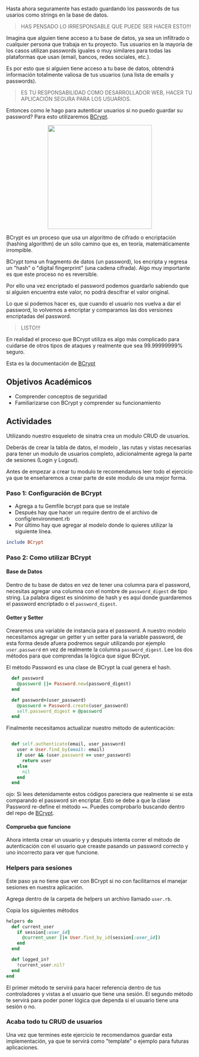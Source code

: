 Hasta ahora seguramente has estado guardando los passwords de tus usarios como strings en la base de datos.

>HAS PENSADO LO IRRESPONSABLE QUE PUEDE SER HACER ESTO!!!

Imagina que alguien tiene acceso a tu base de datos, ya sea un infiltrado o cualquier persona que trabaja en tu proyecto. Tus usuarios en la mayoría de los casos utilizan passwords iguales o muy similares para todas las plataformas que usan (email, bancos, redes sociales, etc.).

Es por esto que si alguien tiene acceso a tu base de datos, obtendrá información totalmente valiosa de tus usuarios (una lista de emails y passwords).

> ES TU RESPONSABILIDAD COMO DESARROLLADOR WEB, HACER TU APLICACIÓN SEGURA PARA LOS USUARIOS.  

Entonces como le hago para autenticar usuarios si no puedo guardar su password? Para esto utilizaremos [BCrypt](https://en.wikipedia.org/wiki/Bcrypt).

<center>
<img src="https://media.giphy.com/media/26ybuWkbYHC7mDWZa/source.gif" width="280" height="280"/></center>

BCrypt es un proceso que usa un algoritmo de cifrado o encriptación (hashing algorithm) de un sólo camino que es, en teoría, matemáticamente irrompible.

BCrypt toma un fragmento de datos (un password), los encripta y regresa un "hash" o "digital fingerprint" (una cadena cifrada). Algo muy importante es que este proceso no es reversible.

Por ello una vez encriptado el password podemos guardarlo sabiendo que si alguien encuentra este valor, no podrá descifrar el valor original.

Lo que si podemos hacer es, que cuando el usuario nos vuelva a dar el password, lo volvemos a encriptar y comparamos las dos versiones encriptadas del password.

> LISTO!!!

En realidad el proceso que BCrypt utiliza es algo más complicado para cuidarse de otros tipos de ataques y realmente que sea 99.99999999% seguro.

Esta es la documentación de [BCrypt](https://github.com/codahale/bcrypt-ruby/tree/master)

## Objetivos Académicos

- Comprender conceptos de seguridad
- Familiarizarse con BCrypt y comprender su funcionamiento

## Actividades

Utilizando nuestro esqueleto de sinatra crea un modulo CRUD de usuarios.

Deberás de crear la tabla de datos, el modelo , las rutas y vistas necesarias para tener un modulo de usuarios completo, adicionalmente agrega la parte de sesiones (Login y Logout).

Antes de empezar a crear tu modulo te recomendamos leer todo el ejercicio ya que te enseñaremos a crear parte de este modulo de una mejor forma.


### Paso 1: Configuración de BCrypt

- Agrega a tu Gemfile bcrypt para que se instale
- Después hay que hacer un require dentro de el archivo de config/environment.rb
- Por último hay que agregar al modelo donde lo quieres utilizar la siguiente línea.

```ruby
include BCrypt
```

### Paso 2: Como utilizar BCrypt

#### Base de Datos

Dentro de tu base de datos en vez de tener una columna para el password, necesitas agregar una columna con el nombre de `password_digest` de tipo string. La palabra digest es sinónimo de hash y es aquí donde guardaremos el password encriptado o el `password_digest`.

#### Getter y Setter

Crearemos una variable de instancia para el password. A nuestro modelo necesitamos agregar un getter y un setter para la variable password, de esta forma desde afuera podremos seguir utilizando por ejemplo `user.password` en vez de realmente la columna `password_digest`. Lee los dos métodos para que comprendas la lógica que sigue BCrypt.

El método Password es una clase de BCrypt la cual genera el hash.

```ruby
  def password
    @password ||= Password.new(password_digest)
  end

  def password=(user_password)
    @password = Password.create(user_password)
    self.password_digest = @password
  end
```
Finalmente necesitamos actualizar nuestro método de autenticación:

```ruby

  def self.authenticate(email, user_password)
    user = User.find_by(email: email)
    if user && (user.password == user_password)
      return user
    else
      nil
    end
  end

```

ojo: Si lees detenidamente estos códigos pareciera que realmente si se esta comparando el password sin encriptar. Esto se debe a que la clase Password re-define el método `==`. Puedes comprobarlo buscando dentro del repo de [BCrypt](https://github.com/codahale/bcrypt-ruby/tree/master).

#### Comprueba que funcione

Ahora intenta crear un usuario y y después intenta correr el método de autenticación con el usuario que creaste pasando un password correcto y uno incorrecto para ver que funcione.


### Helpers para sesiones

Este paso ya no tiene que ver con BCrypt si no con facilitarnos el manejar sesiones en nuestra aplicación.

Agrega dentro de la carpeta de helpers un archivo llamado `user.rb`.

Copia los siguientes métodos

```ruby
helpers do
  def current_user
    if session[:user_id]
      @current_user ||= User.find_by_id(session[:user_id])
    end
  end

  def logged_in?
    !current_user.nil?
  end
end

```

El primer método te servirá para hacer referencia dentro de tus controladores y vistas a el usuario que tiene una sesión. El segundo método te servirá para poder poner lógica que dependa si el usuario tiene una sesión o no.


### Acaba todo tu CRUD de usuarios

Una vez que termines este ejercicio te recomendamos guardar esta implementación, ya que te servirá como "template" o ejemplo para futuras aplicaciones.
